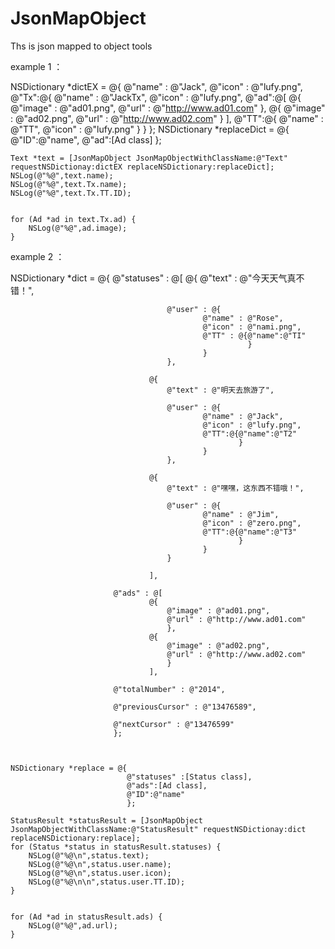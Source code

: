# JsonMapObject
Ths is json mapped to object tools 

example 1 ：
 
  NSDictionary *dictEX = @{
                             @"name" : @"Jack",
                             @"icon" : @"lufy.png",
                             @"Tx":@{
                                     @"name" : @"JackTx",
                                     @"icon" : @"lufy.png",
                                     @"ad":@[
                                             @{
                                                 @"image" : @"ad01.png",
                                                 @"url" : @"http://www.ad01.com"
                                                 },
                                             @{
                                                 @"image" : @"ad02.png",
                                                 @"url" : @"http://www.ad02.com"
                                                 }
                                             ],
                                     @"TT":@{
                                             @"name" : @"TT",
                                             @"icon" : @"lufy.png"
                                             }
                                     }
                             };
    NSDictionary *replaceDict = @{
                                  @"ID":@"name",
                                  @"ad":[Ad class]
                                  };
    
    
    Text *text = [JsonMapObject JsonMapObjectWithClassName:@"Text" requestNSDictionay:dictEX replaceNSDictionary:replaceDict];
    NSLog(@"%@",text.name);
    NSLog(@"%@",text.Tx.name);
    NSLog(@"%@",text.Tx.TT.ID);
    
    
    for (Ad *ad in text.Tx.ad) {
        NSLog(@"%@",ad.image);
    }
    
    
    
example 2 ：


  NSDictionary *dict = @{
                           @"statuses" : @[
                                   @{
                                       @"text" : @"今天天气真不错！",
                                       
                                       @"user" : @{
                                               @"name" : @"Rose",
                                               @"icon" : @"nami.png",
                                               @"TT" : @{@"name":@"TI"
                                                         }
                                               }
                                       },
                                   
                                   @{
                                       @"text" : @"明天去旅游了",
                                       
                                       @"user" : @{
                                               @"name" : @"Jack",
                                               @"icon" : @"lufy.png",
                                               @"TT":@{@"name":@"T2"
                                                       }
                                               }
                                       },
                                   
                                   @{
                                       @"text" : @"嘿嘿，这东西不错哦！",
                                       
                                       @"user" : @{
                                               @"name" : @"Jim",
                                               @"icon" : @"zero.png",
                                               @"TT":@{@"name":@"T3"
                                                       }
                                               }
                                       }
                                   
                                   ],
                           
                           @"ads" : @[
                                   @{
                                       @"image" : @"ad01.png",
                                       @"url" : @"http://www.ad01.com"
                                       },
                                   @{
                                       @"image" : @"ad02.png",
                                       @"url" : @"http://www.ad02.com"
                                       }
                                   ],
                           
                           @"totalNumber" : @"2014",
                           
                           @"previousCursor" : @"13476589",
                           
                           @"nextCursor" : @"13476599"
                           };
    
    
    
    NSDictionary *replace = @{
                              @"statuses" :[Status class],
                              @"ads":[Ad class],
                              @"ID":@"name"
                              };
    
    StatusResult *statusResult = [JsonMapObject JsonMapObjectWithClassName:@"StatusResult" requestNSDictionay:dict replaceNSDictionary:replace];
    for (Status *status in statusResult.statuses) {
        NSLog(@"%@\n",status.text);
        NSLog(@"%@\n",status.user.name);
        NSLog(@"%@\n",status.user.icon);
        NSLog(@"%@\n\n",status.user.TT.ID);
    }
    
    
    for (Ad *ad in statusResult.ads) {
        NSLog(@"%@",ad.url);
    }
